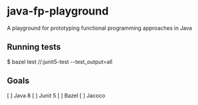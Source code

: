 # java-fp-playground
A playground for prototyping functional programming approaches in Java

## Running tests

$ bazel test //:junit5-test --test_output=all

## Goals

[ ] Java 8
[ ] Junit 5
[ ] Bazel
[ ] Jacoco
